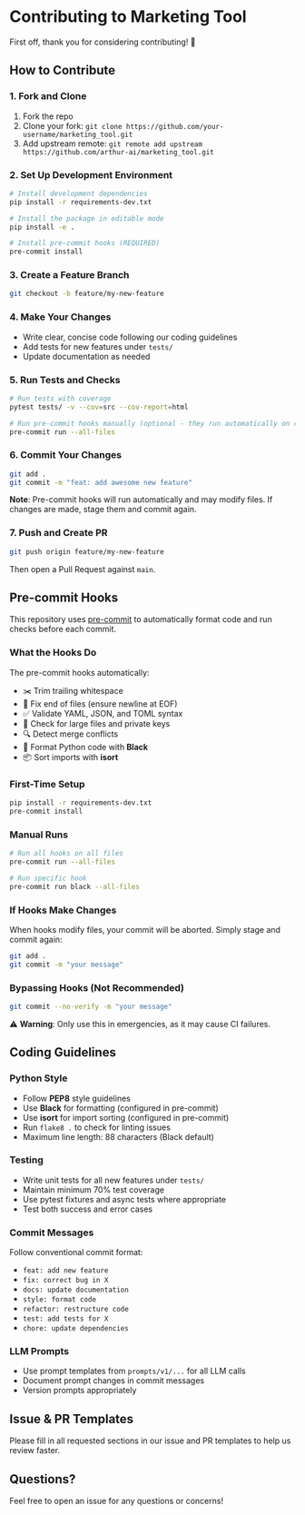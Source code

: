 # Contributing to Marketing Tool

First off, thank you for considering contributing! 🎉

## How to Contribute

### 1. Fork and Clone
1. Fork the repo
2. Clone your fork: `git clone https://github.com/your-username/marketing_tool.git`
3. Add upstream remote: `git remote add upstream https://github.com/arthur-ai/marketing_tool.git`

### 2. Set Up Development Environment
```bash
# Install development dependencies
pip install -r requirements-dev.txt

# Install the package in editable mode
pip install -e .

# Install pre-commit hooks (REQUIRED)
pre-commit install
```

### 3. Create a Feature Branch
```bash
git checkout -b feature/my-new-feature
```

### 4. Make Your Changes
- Write clear, concise code following our coding guidelines
- Add tests for new features under `tests/`
- Update documentation as needed

### 5. Run Tests and Checks
```bash
# Run tests with coverage
pytest tests/ -v --cov=src --cov-report=html

# Run pre-commit hooks manually (optional - they run automatically on commit)
pre-commit run --all-files
```

### 6. Commit Your Changes
```bash
git add .
git commit -m "feat: add awesome new feature"
```

**Note**: Pre-commit hooks will run automatically and may modify files. If changes are made, stage them and commit again.

### 7. Push and Create PR
```bash
git push origin feature/my-new-feature
```
Then open a Pull Request against `main`.

## Pre-commit Hooks

This repository uses [pre-commit](https://pre-commit.com/) to automatically format code and run checks before each commit.

### What the Hooks Do
The pre-commit hooks automatically:
- ✂️ Trim trailing whitespace
- 📄 Fix end of files (ensure newline at EOF)
- ✅ Validate YAML, JSON, and TOML syntax
- 🚫 Check for large files and private keys
- 🔍 Detect merge conflicts
- 🎨 Format Python code with **Black**
- 📦 Sort imports with **isort**

### First-Time Setup
```bash
pip install -r requirements-dev.txt
pre-commit install
```

### Manual Runs
```bash
# Run all hooks on all files
pre-commit run --all-files

# Run specific hook
pre-commit run black --all-files
```

### If Hooks Make Changes
When hooks modify files, your commit will be aborted. Simply stage and commit again:
```bash
git add .
git commit -m "your message"
```

### Bypassing Hooks (Not Recommended)
```bash
git commit --no-verify -m "your message"
```
⚠️ **Warning**: Only use this in emergencies, as it may cause CI failures.

## Coding Guidelines

### Python Style
- Follow **PEP8** style guidelines
- Use **Black** for formatting (configured in pre-commit)
- Use **isort** for import sorting (configured in pre-commit)
- Run `flake8 .` to check for linting issues
- Maximum line length: 88 characters (Black default)

### Testing
- Write unit tests for all new features under `tests/`
- Maintain minimum 70% test coverage
- Use pytest fixtures and async tests where appropriate
- Test both success and error cases

### Commit Messages
Follow conventional commit format:
- `feat: add new feature`
- `fix: correct bug in X`
- `docs: update documentation`
- `style: format code`
- `refactor: restructure code`
- `test: add tests for X`
- `chore: update dependencies`

### LLM Prompts
- Use prompt templates from `prompts/v1/...` for all LLM calls
- Document prompt changes in commit messages
- Version prompts appropriately

## Issue & PR Templates
Please fill in all requested sections in our issue and PR templates to help us review faster.

## Questions?
Feel free to open an issue for any questions or concerns!

